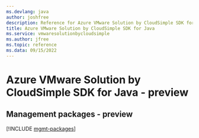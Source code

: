 ```yaml
---
ms.devlang: java
author: joshfree
description: Reference for Azure VMware Solution by CloudSimple SDK for Java
title: Azure VMware Solution by CloudSimple SDK for Java
ms.service: vmwaresolutionbycloudsimple
ms.author: jfree
ms.topic: reference
ms.data: 09/15/2022
---
```

# Azure VMware Solution by CloudSimple SDK for Java - preview

## Management packages - preview
[!INCLUDE [mgmt-packages](vmware-solution-by-cloudsimple-mgmt-index.md)]